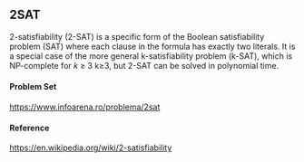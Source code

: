 ## 2SAT


2-satisfiability (2-SAT) is a specific form of the Boolean satisfiability problem (SAT) where each clause in the formula has exactly two literals. It is a special case of the more general k-satisfiability problem (k-SAT), which is NP-complete for  𝑘 ≥ 3 k≥3, but 2-SAT can be solved in polynomial time.

#### Problem Set

https://www.infoarena.ro/problema/2sat

#### Reference

https://en.wikipedia.org/wiki/2-satisfiability


